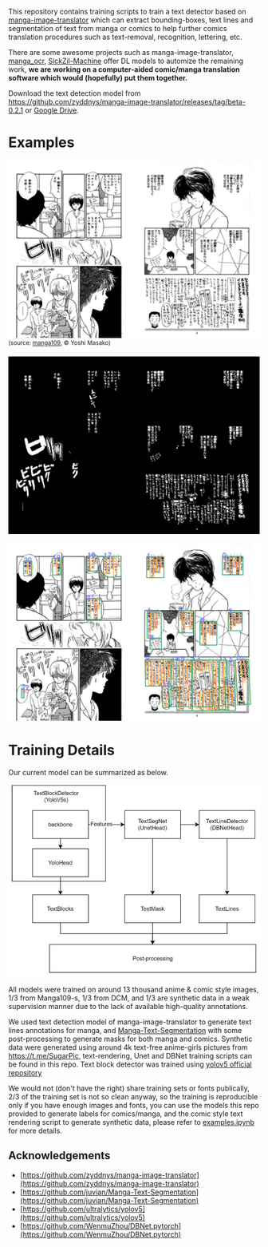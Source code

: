 This repository contains training scripts to train a text detector based on [manga-image-translator](https://github.com/zyddnys/manga-image-translator) which can extract bounding-boxes, text lines and segmentation of text from manga or comics to help further comics translation procedures such as text-removal, recognition, lettering, etc.  

There are some awesome projects such as manga-image-translator, [manga_ocr](https://github.com/kha-white/manga_ocr), [SickZil-Machine](https://github.com/KUR-creative/SickZil-Machine) offer DL models to automize the remaining work, **we are working on a computer-aided comic/manga translation software which would (hopefully) put them together.**   

Download the text detection model from https://github.com/zyddnys/manga-image-translator/releases/tag/beta-0.2.1 or [Google Drive](https://drive.google.com/drive/folders/1cTsXP5NYTCjhPVxwScdhxqJleHuIOyXG?usp=sharing). 

# Examples

![AisazuNihaIrarenai-003](data/doc/AisazuNihaIrarenai-003.jpg)
<sup>(source: [manga109](http://www.manga109.org/en/), © Yoshi Masako)</sup>

![AisazuNihaIrarenai-003-mask](data/doc/AisazuNihaIrarenai-003-mask.png)

![AisazuNihaIrarenai-003-bboxes](data/doc/AisazuNihaIrarenai-003-bboxes.jpg)

# Training Details

Our current model can be summarized as below.  

<img src='data/doc/model.jpg'>  

All models were trained on around 13 thousand anime & comic style images, 1/3 from Manga109-s, 1/3 from DCM, and 1/3 are synthetic data in a weak supervision manner due to the lack of available high-quality annotations.   

We used text detection model of manga-image-translator to generate text lines annotations for manga, and [Manga-Text-Segmentation](https://github.com/juvian/Manga-Text-Segmentation) with some post-processing to generate masks for both manga and comics. Synthetic data were generated using around 4k text-free anime-girls pictures from https://t.me/SugarPic, text-rendering, Unet and DBNet training scripts can be found in this repo.  Text block detector was trained using [yolov5 official repository](https://github.com/ultralytics/yolov5)  

We would not (don't have the right) share training sets or fonts publically, 2/3 of the training set is not so clean anyway, so the training is reproducible only if you have enough images and fonts, you can use the models this repo provided to generate labels for comics/manga, and the comic style text rendering script to generate synthetic data, please refer to [examples.ipynb](examples.ipynb) for more details. 

## Acknowledgements

* [https://github.com/zyddnys/manga-image-translator](https://github.com/zyddnys/manga-image-translator)
* [https://github.com/juvian/Manga-Text-Segmentation](https://github.com/juvian/Manga-Text-Segmentation)
* [https://github.com/ultralytics/yolov5](https://github.com/ultralytics/yolov5)
* [https://github.com/WenmuZhou/DBNet.pytorch](https://github.com/WenmuZhou/DBNet.pytorch)
